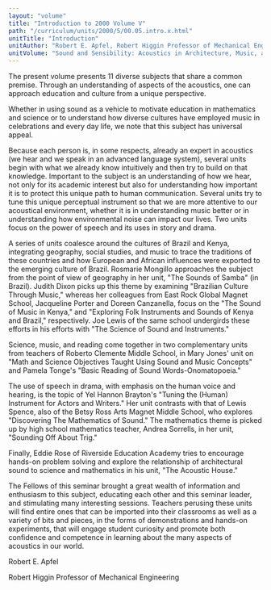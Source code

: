 ```yaml
---
layout: "volume"
title: "Introduction to 2000 Volume V"
path: "/curriculum/units/2000/5/00.05.intro.x.html"
unitTitle: "Introduction"
unitAuthor: "Robert E. Apfel, Robert Higgin Professor of Mechanical Engineering "
unitVolume: "Sound and Sensibility: Acoustics in Architecture, Music, and the Environment"
---
```

<body>
<p>
The present volume presents 11 diverse subjects that share a common premise.  Through an understanding of aspects of the acoustics, one can approach education and culture from a unique perspective.
</p>
<p>
Whether in using sound as a vehicle to motivate education in mathematics and science or to understand how diverse cultures have employed music in celebrations and every day life, we note that this subject has universal appeal.
</p>
<p>
Because each person is, in some respects, already an expert in acoustics (we hear and we speak in an advanced language system), several units begin with what we already know intuitively and then try to build on that knowledge.  Important to the subject is an understanding of how we hear, not only for its academic interest but also for understanding how important it is to protect this unique path to human communication.  Several units try to tune this unique perceptual instrument so that we are more attentive to our acoustical environment, whether it is in understanding music better or in understanding how environmental noise can impact our lives.  Two units focus on the power of speech and its uses in story and drama.
</p>
<p>
A series of units coalesce around the cultures of Brazil and Kenya, integrating geography, social studies, and music to trace the traditions of these countries and how European and African influences were exported to the emerging culture of Brazil.  Rosmarie Mongillo approaches the subject from the point of view of geography in her unit, "The Sounds of Samba" (in Brazil).  Judith Dixon picks up this theme by examining "Brazilian Culture Through Music," whereas her colleagues from East Rock Global Magnet School, Jacqueline Porter and Doreen Canzanella, focus on the "The Sound of Music in Kenya," and "Exploring Folk Instruments and Sounds of Kenya and Brazil," respectively.  Joe Lewis of the same school undergirds these efforts in his efforts with "The Science of Sound and Instruments."
</p>
<p>
Science, music, and reading come together in two complementary units from teachers of Roberto Clemente Middle School, in Mary Jones' unit on "Math and Science Objectives Taught Using Sound and Music Concepts" and Pamela Tonge's "Basic Reading of Sound Words-Onomatopoeia."
</p>
<p>
The use of speech in drama, with emphasis on the human voice and hearing, is the topic of Yel Hannon Brayton's "Tuning the (Human) Instrument for Actors and Writers."  Her unit contrasts with that of Lewis Spence, also of the Betsy Ross Arts Magnet Middle School, who explores "Discovering The Mathematics of Sound."  The mathematics theme is picked up by high school mathematics teacher, Andrea Sorrells, in her unit, "Sounding Off About Trig."
</p>
<p>
Finally, Eddie Rose of Riverside Education Academy tries to encourage hands-on problem solving and explore the relationship of architectural sound to science and mathematics in his unit, "The Acoustic House."
</p>
<p>
The Fellows of this seminar brought a great wealth of information and enthusiasm to this subject, educating each other and this seminar leader, and stimulating many interesting sessions.  Teachers perusing these units will find entire ones that can be imported into their classrooms as well as a variety of bits and pieces, in the forms of demonstrations and hands-on experiments, that will engage student curiosity and promote both confidence and competence in learning about the many aspects of acoustics in our world.
</p>
<p>
Robert E. Apfel
</p>
<p>
Robert Higgin Professor of Mechanical Engineering
</p>
</body>
